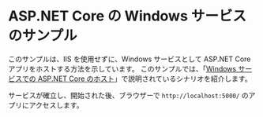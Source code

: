 # <a name="aspnet-core-windows-service-sample"></a>ASP.NET Core の Windows サービスのサンプル

このサンプルは、IIS を使用せずに、Windows サービスとして ASP.NET Core アプリをホストする方法を示しています。 このサンプルでは、「[Windows サービスでの ASP.NET Core のホスト](https://docs.microsoft.com/aspnet/core/host-and-deploy/windows-service)」で説明されているシナリオを紹介します。

サービスが確立し、開始された後、ブラウザーで `http://localhost:5000/` のアプリにアクセスします。
